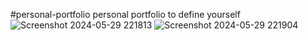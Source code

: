 #personal-portfolio
personal portfolio to define yourself
![Screenshot 2024-05-29 221813](https://github.com/visheshmeeena007/personal-portfolio/assets/153369655/ffac5ca2-4860-41b2-ae84-ca8d0e515dde)
![Screenshot 2024-05-29 221904](https://github.com/visheshmeeena007/personal-portfolio/assets/153369655/75e2c50c-2b7a-4703-8857-c985a02346dd)
